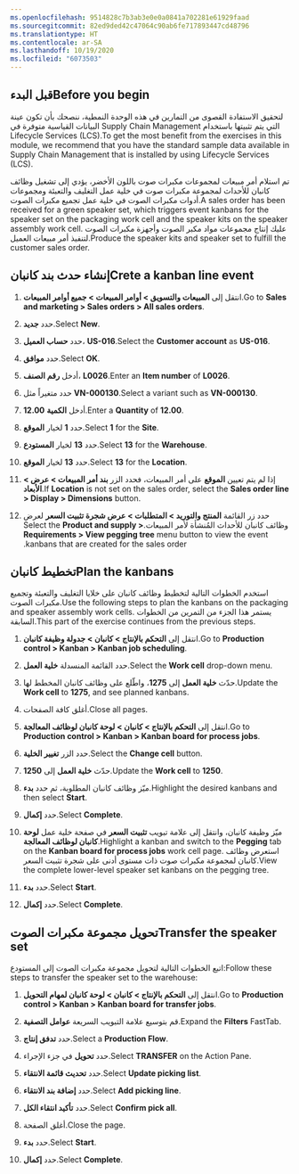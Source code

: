 ```yaml
---
ms.openlocfilehash: 9514828c7b3ab3e0e0a0841a702281e61929faad
ms.sourcegitcommit: 82ed9ded42c47064c90ab6fe717893447cd48796
ms.translationtype: HT
ms.contentlocale: ar-SA
ms.lasthandoff: 10/19/2020
ms.locfileid: "6073503"
---
```

## <a name="before-you-begin"></a><span data-ttu-id="ad5f6-101">قبل البدء</span><span class="sxs-lookup"><span data-stu-id="ad5f6-101">Before you begin</span></span>
<span data-ttu-id="ad5f6-102">لتحقيق الاستفادة القصوى من التمارين في هذه الوحدة النمطية، ننصحك بأن تكون عينة البيانات القياسية متوفرة في Supply Chain Management التي يتم تثبيتها باستخدام Lifecycle Services ‏(LCS).‬</span><span class="sxs-lookup"><span data-stu-id="ad5f6-102">To get the most benefit from the exercises in this module, we recommend that you have the standard sample data available in Supply Chain Management that is installed by using Lifecycle Services (LCS).</span></span>

<span data-ttu-id="ad5f6-103">تم استلام أمر مبيعات لمجموعات مكبرات صوت باللون الأخضر، يؤدي إلى تشغيل وظائف كانبان للأحداث لمجموعة مكبرات صوت في خلية عمل التغليف والتعبئة ومجموعات أدوات مكبرات الصوت في خلية عمل تجميع مكبرات الصوت.</span><span class="sxs-lookup"><span data-stu-id="ad5f6-103">A sales order has been received for a green speaker set, which triggers event kanbans for the speaker set on the packaging work cell and the speaker kits on the speaker assembly work cell.</span></span> <span data-ttu-id="ad5f6-104">عليك إنتاج مجموعات مواد مكبر الصوت وأجهزة مكبرات الصوت لتنفيذ أمر مبيعات العميل.</span><span class="sxs-lookup"><span data-stu-id="ad5f6-104">Produce the speaker kits and speaker set to fulfill the customer sales order.</span></span>

## <a name="crete-a-kanban-line-event"></a><span data-ttu-id="ad5f6-105">إنشاء حدث بند كانبان‬</span><span class="sxs-lookup"><span data-stu-id="ad5f6-105">Crete a kanban line event</span></span>

1.  <span data-ttu-id="ad5f6-106">انتقل إلى **المبيعات والتسويق > أوامر المبيعات > جميع أوامر المبيعات**.</span><span class="sxs-lookup"><span data-stu-id="ad5f6-106">Go to **Sales and marketing > Sales orders > All sales orders**.</span></span>

2.  <span data-ttu-id="ad5f6-107">حدد **جديد**.</span><span class="sxs-lookup"><span data-stu-id="ad5f6-107">Select **New**.</span></span>

3.  <span data-ttu-id="ad5f6-108">حدد **حساب العميل**، **US-016**.</span><span class="sxs-lookup"><span data-stu-id="ad5f6-108">Select the **Customer account** as **US-016**.</span></span>

4.  <span data-ttu-id="ad5f6-109">حدد **موافق**.</span><span class="sxs-lookup"><span data-stu-id="ad5f6-109">Select **OK**.</span></span>

5.  <span data-ttu-id="ad5f6-110">أدخل **رقم الصنف**، **L0026**.</span><span class="sxs-lookup"><span data-stu-id="ad5f6-110">Enter an **Item number** of **L0026**.</span></span>

6.  <span data-ttu-id="ad5f6-111">حدد متغيراً مثل **VN-000130**.</span><span class="sxs-lookup"><span data-stu-id="ad5f6-111">Select a variant such as **VN-000130**.</span></span>

7.  <span data-ttu-id="ad5f6-112">أدخل **الكمية** **12.00**.</span><span class="sxs-lookup"><span data-stu-id="ad5f6-112">Enter a **Quantity** of **12.00**.</span></span>

8.  <span data-ttu-id="ad5f6-113">حدد **1** لخيار **الموقع**.</span><span class="sxs-lookup"><span data-stu-id="ad5f6-113">Select **1** for the **Site**.</span></span>

9.  <span data-ttu-id="ad5f6-114">حدد **13** لخيار **المستودع**.</span><span class="sxs-lookup"><span data-stu-id="ad5f6-114">Select **13** for the **Warehouse**.</span></span>

10. <span data-ttu-id="ad5f6-115">حدد **13** لخيار **الموقع**.</span><span class="sxs-lookup"><span data-stu-id="ad5f6-115">Select **13** for the **Location**.</span></span>

11. <span data-ttu-id="ad5f6-116">إذا لم يتم تعيين **الموقع** على أمر المبيعات، فحدد الزر **بند أمر المبيعات > عرض > الأبعاد**.</span><span class="sxs-lookup"><span data-stu-id="ad5f6-116">If **Location** is not set on the sales order, select the **Sales order line > Display > Dimensions** button.</span></span>

12. <span data-ttu-id="ad5f6-117">حدد زر القائمة **المنتج والتوريد‬‏‫ > المتطلبات > عرض شجرة تثبيت السعر‬‏‫** لعرض وظائف كانبان للأحداث المُنشأة لأمر المبيعات.</span><span class="sxs-lookup"><span data-stu-id="ad5f6-117">Select the **Product and supply > Requirements > View pegging tree** menu button to view the event kanbans that are created for the sales order.</span></span>

## <a name="plan-the-kanbans"></a><span data-ttu-id="ad5f6-118">تخطيط كانبان</span><span class="sxs-lookup"><span data-stu-id="ad5f6-118">Plan the kanbans</span></span>

<span data-ttu-id="ad5f6-119">استخدم الخطوات التالية لتخطيط وظائف كانبان على خلايا التغليف والتعبئة وتجميع مكبرات الصوت.</span><span class="sxs-lookup"><span data-stu-id="ad5f6-119">Use the following steps to plan the kanbans on the packaging and speaker assembly work cells.</span></span> <span data-ttu-id="ad5f6-120">يستمر هذا الجزء من التمرين من الخطوات السابقة.</span><span class="sxs-lookup"><span data-stu-id="ad5f6-120">This part of the exercise continues from the previous steps.</span></span>

1.  <span data-ttu-id="ad5f6-121">انتقل إلى **التحكم بالإنتاج > كانبان > جدولة وظيفة كانبان**.</span><span class="sxs-lookup"><span data-stu-id="ad5f6-121">Go to **Production control > Kanban > Kanban job scheduling**.</span></span>

2.  <span data-ttu-id="ad5f6-122">حدد القائمة المنسدلة **خلية العمل**.</span><span class="sxs-lookup"><span data-stu-id="ad5f6-122">Select the **Work cell** drop-down menu.</span></span>

3.  <span data-ttu-id="ad5f6-123">حدّث **خلية العمل** إلى **1275**، واطّلع على وظائف كانبان المخطط لها.</span><span class="sxs-lookup"><span data-stu-id="ad5f6-123">Update the **Work cell** to **1275**, and see planned kanbans.</span></span>

4.  <span data-ttu-id="ad5f6-124">أغلق كافة الصفحات.</span><span class="sxs-lookup"><span data-stu-id="ad5f6-124">Close all pages.</span></span>

5.  <span data-ttu-id="ad5f6-125">انتقل إلى **التحكم بالإنتاج > كانبان > لوحة كانبان لوظائف المعالجة**.</span><span class="sxs-lookup"><span data-stu-id="ad5f6-125">Go to **Production control > Kanban > Kanban board for process jobs**.</span></span>

6.  <span data-ttu-id="ad5f6-126">حدد الزر **تغيير الخلية**.</span><span class="sxs-lookup"><span data-stu-id="ad5f6-126">Select the **Change cell** button.</span></span>

7.  <span data-ttu-id="ad5f6-127">حدّث **خلية العمل** إلى **1250**.</span><span class="sxs-lookup"><span data-stu-id="ad5f6-127">Update the **Work cell** to **1250**.</span></span>

8.  <span data-ttu-id="ad5f6-128">ميّز وظائف كانبان المطلوبة، ثم حدد **بدء**.</span><span class="sxs-lookup"><span data-stu-id="ad5f6-128">Highlight the desired kanbans and then select **Start**.</span></span>

9.  <span data-ttu-id="ad5f6-129">حدد **إكمال**.</span><span class="sxs-lookup"><span data-stu-id="ad5f6-129">Select **Complete**.</span></span>

12. <span data-ttu-id="ad5f6-130">ميّز وظيفة كانبان، وانتقل إلى علامة تبويب **تثبيت السعر** في صفحة خلية عمل **لوحة كانبان لوظائف المعالجة‬**.</span><span class="sxs-lookup"><span data-stu-id="ad5f6-130">Highlight a kanban and switch to the **Pegging** tab on the **Kanban board for process jobs** work cell page.</span></span> <span data-ttu-id="ad5f6-131">استعرض وظائف كانبان لمجموعة مكبرات صوت ذات مستوى أدنى على شجرة تثبيت السعر.</span><span class="sxs-lookup"><span data-stu-id="ad5f6-131">View the complete lower-level speaker set kanbans on the pegging tree.</span></span>

13. <span data-ttu-id="ad5f6-132">حدد **بدء**.</span><span class="sxs-lookup"><span data-stu-id="ad5f6-132">Select **Start**.</span></span>

14. <span data-ttu-id="ad5f6-133">حدد **إكمال**.</span><span class="sxs-lookup"><span data-stu-id="ad5f6-133">Select **Complete**.</span></span>

## <a name="transfer-the-speaker-set"></a><span data-ttu-id="ad5f6-134">تحويل مجموعة مكبرات الصوت</span><span class="sxs-lookup"><span data-stu-id="ad5f6-134">Transfer the speaker set</span></span>

<span data-ttu-id="ad5f6-135">اتبع الخطوات التالية لتحويل مجموعة مكبرات الصوت إلى المستودع:</span><span class="sxs-lookup"><span data-stu-id="ad5f6-135">Follow these steps to transfer the speaker set to the warehouse:</span></span>

1.  <span data-ttu-id="ad5f6-136">انتقل إلى **التحكم بالإنتاج > كانبان > لوحة كانبان لمهام التحويل**.</span><span class="sxs-lookup"><span data-stu-id="ad5f6-136">Go to **Production control > Kanban > Kanban board for transfer jobs**.</span></span>

2.  <span data-ttu-id="ad5f6-137">قم بتوسيع علامة التبويب السريعة **عوامل التصفية**.</span><span class="sxs-lookup"><span data-stu-id="ad5f6-137">Expand the **Filters** FastTab.</span></span>

3.  <span data-ttu-id="ad5f6-138">حدد **تدفق إنتاج**.</span><span class="sxs-lookup"><span data-stu-id="ad5f6-138">Select a **Production Flow**.</span></span>

4.  <span data-ttu-id="ad5f6-139">حدد **تحويل** في جزء الإجراء.</span><span class="sxs-lookup"><span data-stu-id="ad5f6-139">Select **TRANSFER** on the Action Pane.</span></span>

5.  <span data-ttu-id="ad5f6-140">حدد **تحديث قائمة الانتقاء**.</span><span class="sxs-lookup"><span data-stu-id="ad5f6-140">Select **Update picking list**.</span></span>

5.  <span data-ttu-id="ad5f6-141">حدد **إضافة بند الانتقاء**.</span><span class="sxs-lookup"><span data-stu-id="ad5f6-141">Select **Add picking line**.</span></span>

6.  <span data-ttu-id="ad5f6-142">حدد **تأكيد انتقاء الكل**.</span><span class="sxs-lookup"><span data-stu-id="ad5f6-142">Select **Confirm pick all**.</span></span>

7.  <span data-ttu-id="ad5f6-143">أغلق الصفحة.</span><span class="sxs-lookup"><span data-stu-id="ad5f6-143">Close the page.</span></span>

8.  <span data-ttu-id="ad5f6-144">حدد **بدء**.</span><span class="sxs-lookup"><span data-stu-id="ad5f6-144">Select **Start**.</span></span>

9.  <span data-ttu-id="ad5f6-145">حدد **إكمال**.</span><span class="sxs-lookup"><span data-stu-id="ad5f6-145">Select **Complete**.</span></span> 
